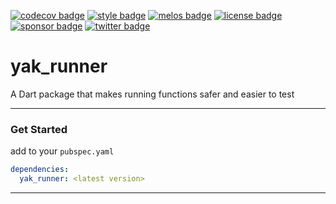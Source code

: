 [![codecov badge][]][codecov]
[![style badge][]][style]
[![melos badge][]][melos]
[![license badge][]][license]
[![sponsor badge][]][sponsor]
[![twitter badge][]][twitter]

# yak_runner

A Dart package that makes running functions safer and easier to test

---

### Get Started

add to your `pubspec.yaml`

```yaml
dependencies: 
  yak_runner: <latest version>
```

---

[codecov]: https://codecov.io/gh/iapicca/yak_packages
[codecov badge]: https://codecov.io/gh/iapicca/yak_packages/branch/master/graph/badge.svg?token=KVHDWICFU0
[style]: https://codecov.io/gh/iapicca/yak_packages/branch/master/graph/badge.svg?token=KVHDWICFU0
[style badge]: https://img.shields.io/badge/style-effective_dart-40c4ff.svg
[melos badge]: https://img.shields.io/badge/maintained%20with-melos-f700ff.svg
[melos]: https://github.com/invertase/melos
[license]: https://opensource.org/licenses/MIT
[license badge]: https://img.shields.io/badge/license-MIT-blue.svg
[sponsor]: https://github.com/sponsors/iapicca
[sponsor badge]: https://img.shields.io/badge/-Sponsor-fafbfc?logo=GitHub%20Sponsors
[twitter]: https://twitter.com/intent/follow?screen_name=yakforward
[twitter badge]: https://img.shields.io/twitter/follow/yakforward?label=twitter&style=social